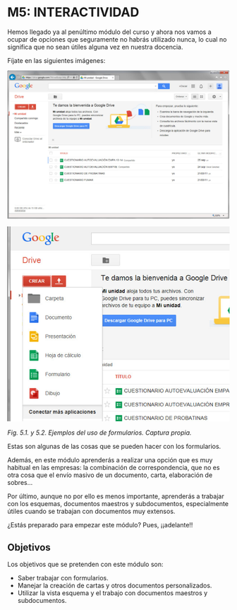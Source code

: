 # M5: INTERACTIVIDAD

Hemos llegado ya al penúltimo módulo del curso y ahora nos vamos a ocupar de opciones que seguramente no habrás utilizado nunca, lo cual no significa que no sean útiles alguna vez en nuestra docencia.

Fíjate en las siguientes imágenes:


![](img/Imagen_01.jpg)



![](img/Imagen_02.jpg)


_Fig. 5.1. y 5.2. Ejemplos del uso de formularios. Captura propia._

Estas son algunas de las cosas que se pueden hacer con los formularios.

Además, en este módulo aprenderás a realizar una opción que es muy habitual en las empresas: la combinación de correspondencia, que no es otra cosa que el envío masivo de un documento, carta, elaboración de sobres...

Por último, aunque no por ello es menos importante, aprenderás a trabajar con los esquemas, documentos maestros y subdocumentos, especialmente útiles cuando se trabajan con documentos muy extensos.

¿Estás preparado para empezar este módulo? Pues, ¡¡adelante!!

## Objetivos

Los objetivos que se pretenden con este módulo son:

*   Saber trabajar con formularios.
*   Manejar la creación de cartas y otros documentos personalizados.
*   Utilizar la vista esquema y el trabajo con documentos maestros y subdocumentos.

